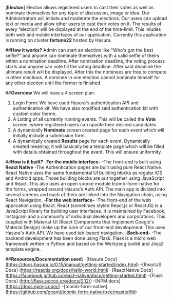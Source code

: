[**Electon**] 
Electon allows registered users to cast their votes as well as nominate themselves for any topic of discussion, image or idea. Our Administrators will initiate and moderate the elections.
Our users can upload text or media and allow other users to cast their votes on it. The results of every “election” will be displayed at the end of the time-limit.
This inludes both web and mobile interfaces of our application. Currently this application is running on cluster **fortune22** hosted by Hasura.


##**How it works?**
Admin can start an election like "Who's got the best selfie?" and anyone can nominate themselves with a valid selfie of theirs within a nomination deadline. After nomination deadline, the voting process starts and anyone can vote till the voting deadline. After said deadline the ultimate result will be displayed. After this the nominees are free to compete in other elections. A nominee in one election cannot nominate himself for any other election until the former is finished.

##**Overview**
We will have a 4 screen plan:

1. Login Form: We have used Hasura's authentication API and authentication kit. We have also modified said authentication kit with custom color theme.
2. A Listing of all currently running events. This will be called the **Vote** screen, where registered users can upvote their desired candidates.
3. A dynamically **Nominate** screen created page for each event which will initially include a submission form.
4. A dynamically created **Results** page for each event. Dynamically created meaning, it will basically be a template page which will be filled with details obtained throughout the event. This will ensure uniformity.


##**How is it built?**
-**For the mobile interface-**
-The front-end is built using **React Native** 
-The Authentication pages are built using pure React Native. React Native uses the same fundamental UI building blocks as regular iOS and Android apps. Those building blocks are put together using JavaScript and React. This also uses an open source module tcomb-form-native for the forms, wrapped around Hasura's Auth API. The main app is divided into several screens and each of them are linked into the Navigation chain, using React Navigation. 
-**For the web interface-**
-The front-end of the web application using React. React (sometimes styled React.js or ReactJS) is a JavaScript library for building user interfaces. It is maintained by Facebook, Instagram and a community of individual developers and corporations. This coupled with Material-UI (React Components that Implement Google's Material Design) make up the core of our front-end development. This uses Hasura's Auth API. We have used tab-based navigation. 
-**Back-end-**
-The backend development has been done using Flask. Flask is a micro web framework written in Python and based on the Werkzeug toolkit and Jinja2 template engine.

##**Resources/Documentation used:**
-[Hasura Docs] (https://docs.hasura.io/0.15/manual/getting-started/index.html)
-[ReactJS Docs] (https://reactjs.org/docs/hello-world.html)
-[ReactNative Docs] (https://facebook.github.io/react-native/docs/getting-started.html)
-[Flask Docs] (http://flask.pocoo.org/docs/0.12/)
-[NPM docs] (https://docs.npmjs.com/)
-[tcomb-form-native] (https://github.com/gcanti/tcomb-form-native/tree/master/lib)
